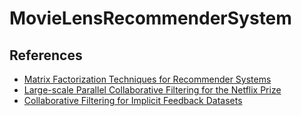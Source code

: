 # MovieLensRecommenderSystem
## References
- [Matrix Factorization Techniques for Recommender Systems](http://citeseer.ist.psu.edu/viewdoc/download;jsessionid=8413B85890576DE006023342D58E8E67?doi=10.1.1.147.8295&rep=rep1&type=pdf)
- [Large-scale Parallel Collaborative Filtering for
the Netflix Prize](http://www.grappa.univ-lille3.fr/~mary/cours/stats/centrale/reco/paper/MatrixFactorizationALS.pdf)
- [Collaborative Filtering for Implicit Feedback Datasets](http://yifanhu.net/PUB/cf.pdf)
